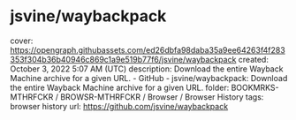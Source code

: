 # jsvine/waybackpack

cover: https://opengraph.githubassets.com/ed26dbfa98daba35a9ee64263f4f283353f304b36b40946c869c1a9e519b77f6/jsvine/waybackpack
created: October 3, 2022 5:07 AM (UTC)
description: Download the entire Wayback Machine archive for a given URL. - GitHub - jsvine/waybackpack: Download the entire Wayback Machine archive for a given URL.
folder: BOOKMRKS-MTHRFCKR / BROWSR-MTHRFCKR / Browser / Browser History
tags: browser history
url: https://github.com/jsvine/waybackpack